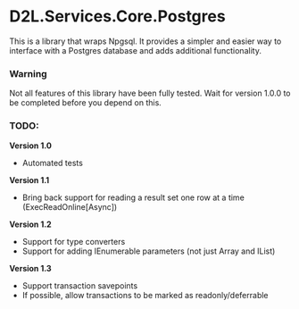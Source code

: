 # D2L.Services.Core.Postgres

This is a library that wraps Npgsql. It provides a simpler and easier way to interface with a Postgres database and adds additional functionality.

### Warning

Not all features of this library have been fully tested. Wait for version 1.0.0 to be completed before you depend on this.

### TODO:

**Version 1.0**

* Automated tests

**Version 1.1**

* Bring back support for reading a result set one row at a time (ExecReadOnline[Async])

**Version 1.2**

* Support for type converters
* Support for adding IEnumerable parameters (not just Array and IList)

**Version 1.3**

* Support transaction savepoints
* If possible, allow transactions to be marked as readonly/deferrable
